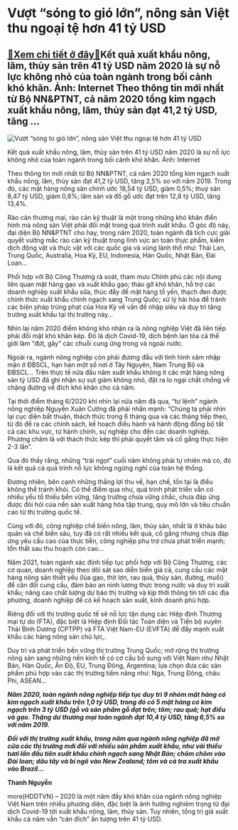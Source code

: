 Vượt “sóng to gió lớn”, nông sản Việt thu ngoại tệ hơn 41 tỷ USD
================================================================

[:gift:Xem chi tiết ở đây:gift:](https://hddtvn.com/vuot-song-to-gio-lon-nong-san-viet-thu-ngoai-te-hon-41-ty-usd/)Kết quả xuất khẩu nông, lâm, thủy sản trên 41 tỷ USD năm 2020 là sự nỗ lực không nhỏ của toàn ngành trong bối cảnh khó khăn. Ảnh: Internet Theo thông tin mới nhất từ Bộ NN&PTNT, cả năm 2020 tổng kim ngạch xuất khẩu nông, lâm, thủy sản đạt 41,2 tỷ USD, tăng …
------------------------------------------------------------------------------------------------------------------------------------------------------------------------------------------------------------------------------------------------------------------





![Vượt “sóng to gió lớn”, nông sản Việt thu ngoại tệ hơn 41 tỷ USD](https://hddtvn.com/wp-content/uploads/2021/01/1003_nong_sYn-3.jpg "Vượt “sóng to gió lớn”, nông sản Việt thu ngoại tệ hơn 41 tỷ USD")


Kết quả xuất khẩu nông, lâm, thủy sản trên 41 tỷ USD năm 2020 là sự nỗ lực không nhỏ của toàn ngành trong bối cảnh khó khăn. Ảnh: Internet



Theo thông tin mới nhất từ Bộ NN&PTNT, cả năm 2020 tổng kim ngạch xuất khẩu nông, lâm, thủy sản đạt 41,2 tỷ USD, tăng 2,5% so với năm 2019. Trong đó, các mặt hàng nông sản chính ước 18,54 tỷ USD, giảm 0,5%; thuỷ sản 8,47 tỷ USD, giảm 0,8%; lâm sản và đồ gỗ ước đạt trên 12,8 tỷ USD, tăng 13,4%.


Rào cản thương mại, rào cản kỹ thuật là một trong những khó khăn điển hình mà nông sản Việt phải đổi mặt trong quá trình xuất khẩu. Ở góc độ này, đại diện Bộ NN&PTNT cho hay, trong năm 2020, toàn ngành đã tích cực giải quyết vướng mắc rào cản kỹ thuật trong lĩnh vực an toàn thực phẩm, kiểm dịch động vật và thực vật với các quốc gia và vùng lãnh thổ như: Thái Lan, Trung Quốc, Australia, Hoa Kỳ, EU, Indonesia, Hàn Quốc, Nhật Bản, Đài Loan…


Phối hợp với Bộ Công Thương rà soát, tham mưu Chính phủ các nội dung liên quan mặt hàng gạo và xuất khẩu gạo; tháo gỡ khó khăn, hỗ trợ các doanh nghiệp xuất khẩu sữa, thúc đẩy để mặt hàng tổ yến, thạch đen được chính thức xuất khẩu chính ngạch sang Trung Quốc; xử lý hài hòa để tránh các biện pháp trừng phạt của Hoa Kỳ về vấn đề nhập siêu và duy trì tăng trưởng xuất khẩu tại thị trường này…


Nhìn lại năm 2020 điểm không khó nhận ra là nông nghiệp Việt đã liên tiếp phải đối mặt khó khăn kép. Đó là dịch Covid-19, dịch bệnh lan tỏa cả thế giới làm “đứt, gãy” các chuỗi cung ứng trong và ngoài nước.


Ngoài ra, ngành nông nghiệp còn phải đương đầu với tình hình xâm nhập mặn ở ĐBSCL, hạn hán một số nơi ở Tây Nguyên, Nam Trung Bộ và ĐBSCL… Trên thực tế nửa đầu năm xuất khẩu không ít các mặt hàng nông sản tỷ USD đã ghi nhận sự sụt giảm không nhỏ, đặt ra lo ngại chất chồng về chặng đường về đích khó khăn cho cả năm.


Tại thời điểm tháng 6/2020 khi nhìn lại nửa năm đã qua, “tư lệnh” ngành nông nghiệp Nguyễn Xuân Cường đã phải nhấn mạnh: “Chúng ta phải nhìn lại cục diện bất thuận, thách thức trong 6 tháng qua và các tháng tiếp theo, từ đó đề ra các chính sách, kế hoạch điều hành và hành động đồng bộ tất cả các khu vực, từ hành chính, sự nghiệp cho đến các doanh nghiệp. Phương châm là với thách thức kép thì phải quyết tâm và cố gắng thực hiện 2-3 lần”.


Qua đó thấy rằng, những “trái ngọt” cuối năm không phải tự nhiên mà có, đó là kết quả cả quá trình nỗ lực không ngừng nghỉ của toàn hệ thống.


Đương nhiên, bên cạnh những thắng lợi thu về, hạn chế, tồn tại là điều không thể tránh khỏi. Có thể điểm qua như, quá trình phát triển vẫn có nhiều yếu tố thiếu bền vững, tăng trưởng chưa vững chắc, chưa đáp ứng được đòi hỏi của nền sản xuất hàng hóa tập trung, quy mô lớn và tiêu chuẩn cao từ thị trường quốc tế.


Cùng với đó, công nghiệp chế biến nông, lâm, thủy sản, nhất là ở khâu bảo quản và chế biến sâu, tuy đã có rất nhiều kết quả, cố gắng nhưng chưa đáp ứng yêu cầu cao của thực tiễn, công nghiệp phụ trợ chưa phát triển mạnh; tổn thất sau thu hoạch còn cao…


Năm 2021, toàn ngành xác định tiếp tục phối hợp với Bộ Công Thương, các cơ quan, doanh nghiệp theo dõi sát sao diễn biến giá cả, cung cầu các mặt hàng nông sản thiết yếu (lúa gạo, thịt lợn, rau quả, thủy sản, đường, muối) để cân đối cung cầu, đảm bảo an ninh lương thực trong nước và duy trì xuất khẩu; nâng cao chất lượng dự báo thị trường và kịp thời thông tin tới các địa phương, doanh nghiệp để có kế hoạch sản xuất, kinh doanh phù hợp.


Riêng đối với thị trường quốc tế sẽ nỗ lực tận dụng các Hiệp định Thương mại tự do (FTA), đặc biệt là Hiệp định Đối tác Toàn diện và Tiến bộ xuyên Thái Bình Dương (CPTPP) và FTA Việt Nam-EU (EVFTA) để đẩy mạnh xuất khẩu các hàng nông sản chủ lực,.


Duy trì và phát triển bền vững thị trường Trung Quốc; mở rộng thị trường nông sản sang những nền kinh tế có cơ cấu bổ sung với Việt Nam như Nhật Bản, Hàn Quốc, Ấn Độ, EU, Trung Đông, Argentina; lựa chọn đưa các sản phẩm phù hợp vào các thị trường tiềm năng như: Nga, Trung Đông, châu Phi, ASEAN…






***Năm 2020, toàn ngành nông nghiệp tiếp tục duy trì 9 nhóm mặt hàng có kim ngạch xuất khẩu trên 1,0 tỷ USD, trong đó có 5 mặt hàng có kim ngạch trên 3 tỷ USD (gỗ và sản phẩm gỗ đạt trên; tôm; rau quả; hạt điều và gạo. Thặng dư thương mại toàn ngành đạt 10,4 tỷ USD, tăng 6,5% so với năm 2019.*** 


***Đối với thị trường xuất khẩu, trong năm qua ngành nông nghiệp đã mở cửa các thị trường mới đối với nhiều sản phẩm xuất khẩu, như vải thiều tươi lần đầu tiên xuất khẩu chính ngạch sang Nhật Bản; chôm chôm vào Đài loan; dâu tây và bí ngô vào New Zealand; tôm và cá tra xuất khẩu vào Brazil…***







**Thanh Nguyễn**



more(HDDTVN) – 2020 là một năm đầy khó khăn của ngành nông nghiệp Việt Nam trên nhiều phương diện, đặc biệt là ảnh hưởng nghiêm trọng từ đại dịch Covid-19 tới xuất khẩu nông, lâm, thủy sản. Tuy nhiên, tổng trị giá xuất khẩu cả năm vẫn “cán đích” ấn tượng trên 41 tỷ USD.

